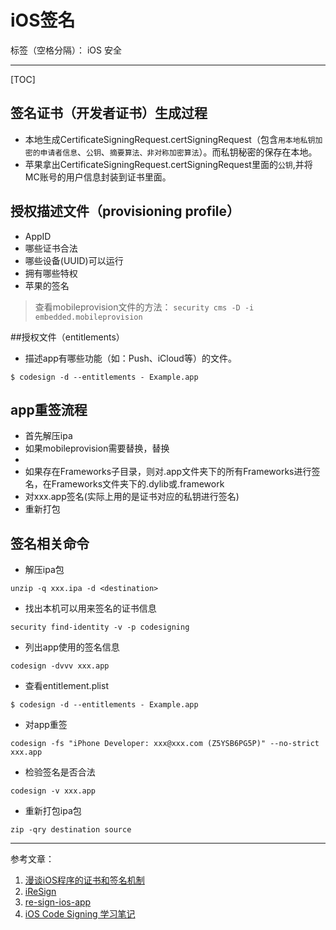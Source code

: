 # iOS签名

标签（空格分隔）： iOS 安全

---
[TOC]
## 签名证书（开发者证书）生成过程
- 本地生成CertificateSigningRequest.certSigningRequest（包含`用本地私钥加密的申请者信息`、`公钥`、`摘要算法、非对称加密算法`）。而私钥秘密的保存在本地。
- 苹果拿出CertificateSigningRequest.certSigningRequest里面的`公钥`,并将MC账号的用户信息封装到证书里面。

## 授权描述文件（provisioning profile）
- AppID
- 哪些证书合法
- 哪些设备(UUID)可以运行
- 拥有哪些特权
- 苹果的签名
> 查看mobileprovision文件的方法：
`security cms -D -i embedded.mobileprovision`

##授权文件（entitlements）
- 描述app有哪些功能（如：Push、iCloud等）的文件。
```
$ codesign -d --entitlements - Example.app
```
## app重签流程
- 首先解压ipa
- 如果mobileprovision需要替换，替换
- 
- 如果存在Frameworks子目录，则对.app文件夹下的所有Frameworks进行签名，在Frameworks文件夹下的.dylib或.framework
- 对xxx.app签名(实际上用的是证书对应的私钥进行签名)
- 重新打包

## 签名相关命令
- 解压ipa包
```
unzip -q xxx.ipa -d <destination>
```
- 找出本机可以用来签名的证书信息
```
security find-identity -v -p codesigning
```
- 列出app使用的签名信息
```
codesign -dvvv xxx.app
```
- 查看entitlement.plist
```
$ codesign -d --entitlements - Example.app
```
- 对app重签
```
codesign -fs "iPhone Developer: xxx@xxx.com (Z5YSB6PG5P)" --no-strict xxx.app
```
- 检验签名是否合法
```
codesign -v xxx.app
```
- 重新打包ipa包
```
zip -qry destination source
```
---

参考文章：

1. [漫谈iOS程序的证书和签名机制](https://segmentfault.com/a/1190000004144556)
2. [iReSign](https://github.com/maciekish/iReSign)
3. [re-sign-ios-app](https://gist.github.com/chaitanyagupta/9a2a13f0a3e6755192f7)
4. [iOS Code Signing 学习笔记](http://foggry.com/blog/2014/10/16/ios-code-signing-xue-xi-bi-ji/)






